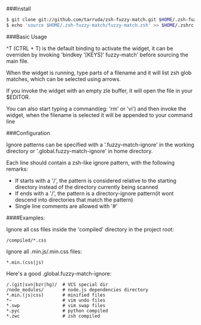 ###Install

```zsh
$ git clone git://github.com/tarruda/zsh-fuzzy-match.git $HOME/.zsh-fuzzy-match
$ echo 'source $HOME/.zsh-fuzzy-match/fuzzy-match.zsh' >> $HOME/.zshrc
```

###Basic Usage

^T (CTRL + T) is the default binding to activate the widget, it can be overriden
by invoking 'bindkey '[KEYS]' fuzzy-match' before sourcing the main file.

When the widget is running, type parts of a filename and it will list zsh glob
matches, which can be selected using arrows.

If you invoke the widget with an empty zle buffer, it will open the file in your
$EDITOR.

You can also start typing a command(eg: 'rm' or 'vi') and then invoke the
widget, when the filename is selected it will be appended to your command line

###Configuration

Ignore patterns can be specified with a '.fuzzy-match-ignore' in the working
directory or '.global.fuzzy-match-ignore' in home directory.

Each line should contain a zsh-like ignore pattern, with the following remarks:

- If starts with a '/', the pattern is considered relative to the starting
  directory instead of the directory currently being scanned
- If ends with a '/', the pattern is a directory-ignore pattern(it wont descend
  into directories that match the pattern)
- Single line comments are allowed with '#'

####Examples:

Ignore all css files inside the 'compiled' directory in the project root:

```
/compiled/*.css
```

Ignore all .min.js/.min.css files:

```
*.min.(css|js)
```

Here's a good .global.fuzzy-match-ignore:

```
/.(git|svn|bzr|hg)/  # VCS special dir
/node_modules/       # node.js dependencies directory
*.min.(js|css)       # minified files
*~                   # vim undo files
*.swp                # vim swap files
*.pyc                # python compiled
*.zwc                # zsh compiled
```
